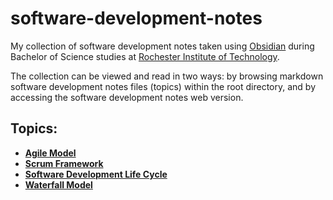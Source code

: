 # software-development-notes

My collection of software development notes taken using [Obsidian](https://obsidian.md/) during Bachelor of Science studies at [Rochester Institute of Technology](https://www.rit.edu/).

The collection can be viewed and read in two ways: by browsing markdown software development notes files (topics) within the root directory, and by accessing the software development notes web version.

## Topics:

- [**Agile Model**](/agile-model)
- [**Scrum Framework**](scrum-framework)
- [**Software Development Life Cycle**](software-development-life-cycle)
- [**Waterfall Model**](waterfall-model)
